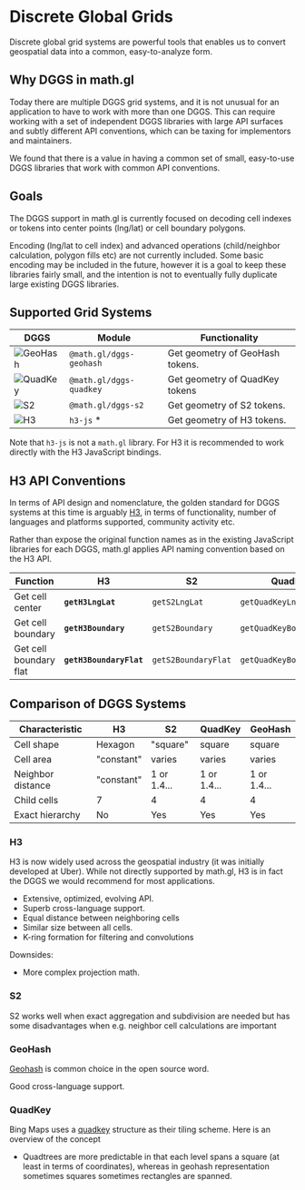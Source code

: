 # Discrete Global Grids

Discrete global grid systems are powerful tools that enables us to convert geospatial data into a common, easy-to-analyze form.

## Why DGGS in math.gl

Today there are multiple DGGS grid systems, and it is not unusual for an application to have to work with
more than one DGGS. This can require working with a set of independent DGGS libraries with large API surfaces and subtly different API conventions, which can be taxing for implementors and maintainers.

We found that there is a value in having a common set of small, easy-to-use DGGS libraries that work with common API conventions.

## Goals

The DGGS support in math.gl is currently focused on decoding cell indexes or tokens into center points (lng/lat) or cell boundary polygons.

Encoding (lng/lat to cell index) and advanced operations (child/neighbor calculation, polygon fills etc) are not currently included. Some basic encoding may be included in the future, however it is a goal to keep these libraries fairly small, and the intention is not to eventually fully duplicate large existing DGGS libraries.

## Supported Grid Systems

| DGGS                                                | Module                  | Functionality                   |
| --------------------------------------------------- | ----------------------- | ------------------------------- |
| ![GeoHash](../../images/dggs/geohash.png 'GeoHash') | `@math.gl/dggs-geohash` | Get geometry of GeoHash tokens. |
| ![QuadKey](../../images/dggs/quadkey.png 'QuadKey') | `@math.gl/dggs-quadkey` | Get geometry of QuadKey tokens  |
| ![S2](../../images/dggs/s2.png 'S2')                | `@math.gl/dggs-s2`      | Get geometry of S2 tokens.      |
| ![H3](../../images/dggs/h3.png 'H3')                | `h3-js` \*              | Get geometry of H3 tokens.      |

Note that `h3-js` is not a `math.gl` library. For H3 it is recommended to work directly with the H3 JavaScript bindings.

## H3 API Conventions

In terms of API design and nomenclature, the golden standard for DGGS systems at this time is arguably [H3](https://h3geo.org), in terms of functionality, number of languages and platforms supported, community activity etc.

Rather than expose the original function names as in the existing JavaScript libraries for each DGGS, math.gl applies API naming convention based on the H3 API.

| Function               | **H3**                  | S2                  | QuadKey                  | GeoHash                  |
| ---------------------- | ----------------------- | ------------------- | ------------------------ | ------------------------ |
| Get cell center        | **`getH3LngLat`**       | `getS2LngLat`       | `getQuadKeyLngLat`       | `getGeoHashLngLat`       |
| Get cell boundary      | **`getH3Boundary`**     | `getS2Boundary`     | `getQuadKeyBoundary`     | `getGeoHashBoundary`     |
| Get cell boundary flat | **`getH3BoundaryFlat`** | `getS2BoundaryFlat` | `getQuadKeyBoundaryFlat` | `getGeoHashBoundaryFlat` |

## Comparison of DGGS Systems

| Characteristic    | **H3**     | S2          | QuadKey     | GeoHash     |
| ----------------- | ---------- | ----------- | ----------- | ----------- |
| Cell shape        | Hexagon    | "square"    | square      | square      |
| Cell area         | "constant" | varies      | varies      | varies      |
| Neighbor distance | "constant" | 1 or 1.4... | 1 or 1.4... | 1 or 1.4... |
| Child cells       | 7          | 4           | 4           | 4           |
| Exact hierarchy   | No         | Yes         | Yes         | Yes         |

### H3

H3 is now widely used across the geospatial industry (it was initially developed at Uber).
While not directly supported by math.gl, H3 is in fact the DGGS we would recommend for most applications.

- Extensive, optimized, evolving API.
- Superb cross-language support.
- Equal distance between neighboring cells
- Similar size between all cells.
- K-ring formation for filtering and convolutions

Downsides:

- More complex projection math.

### S2

S2 works well when exact aggregation and subdivision are needed but has some disadvantages when e.g. neighbor cell calculations are important

### GeoHash

[Geohash](http://en.wikipedia.org/wiki/Geohash) is common choice in the open source word.

Good cross-language support.

### QuadKey

Bing Maps uses a [quadkey](http://msdn.microsoft.com/en-us/library/bb259689.aspx.) structure as their tiling scheme. Here is an overview of the concept

- Quadtrees are more predictable in that each level spans a square (at least in terms of coordinates), whereas in geohash representation sometimes squares sometimes rectangles are spanned.
